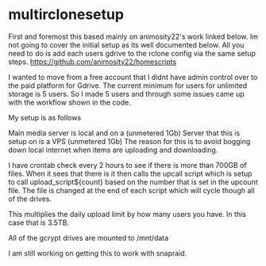 # multirclonesetup
First and foremost this based mainly on animosity22's work linked below. Im not going to cover the initial setup as its well documented below. All you need to do is add each users gdrive to the rclone config via the same setup steps.
https://github.com/animosity22/homescripts

I wanted to move from a free account that I didnt have admin control over to the paid platform for Gdrive. The current minimum for users for unlimited storage is 5 users. So I made 5 users and through some issues came up with the workflow shown in the code.

My setup is as follows

Main media server is local and on a (unmetered 1Gb)
Server that this is setup on is a VPS (unmetered 1Gb)
The reason for this is to avoid bogging down local internet when items are uploading and downloading.

I have crontab check every 2 hours to see if there is more than 700GB of files. When it sees that there is it then calls the upcall script which is setup to call upload_script${count} based on the number that is set in the upcount file. The file is changed at the end of each script which will cycle though all of the drives. 

This multiplies the daily upload limit by how many users you have. In this case that is 3.5TB.

All of the gcrypt drives are mounted to /mnt/data

I am still working on getting this to work with snapraid.
